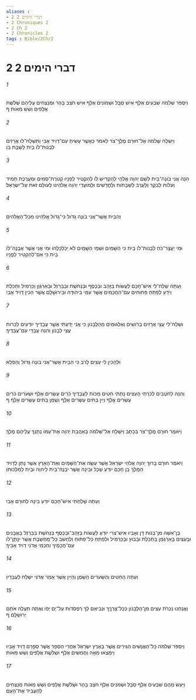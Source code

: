 ```yaml
---
aliases : 
- 2 דברי הימים 2
- 2 Chroniques 2
- 2 Ch 2
- 2 Chronicles 2
tags : Bible/2Ch/2
---
```


# 2 דברי הימים 2

###### 1
וַיִּסְפֹּר שְׁלֹמֹה שִׁבְעִים אֶלֶף אִישׁ סַבָּל וּשְׁמֹונִים אֶלֶף אִישׁ חֹצֵב בָּהָר וּמְנַצְּחִים עֲלֵיהֶם שְׁלֹשֶׁת אֲלָפִים וְשֵׁשׁ מֵאֹות׃ ף
###### 2
וַיִּשְׁלַח שְׁלֹמֹה אֶל־חוּרָם מֶלֶךְ־צֹר לֵאמֹר כַּאֲשֶׁר עָשִׂיתָ עִם־דָּוִיד אָבִי וַתִּשְׁלַח־לֹו אֲרָזִים לִבְנֹות־לֹו בַיִת לָשֶׁבֶת בֹּו׃
###### 3
הִנֵּה אֲנִי בֹונֶה־בַּיִת לְשֵׁם יְהוָה אֱלֹהָי לְהַקְדִּישׁ לֹו לְהַקְטִיר לְפָנָיו קְטֹרֶת־סַמִּים וּמַעֲרֶכֶת תָּמִיד וְעֹלֹות לַבֹּקֶר וְלָעֶרֶב לַשַּׁבָּתֹות וְלֶחֳדָשִׁים וּלְמֹועֲדֵי יְהוָה אֱלֹהֵינוּ לְעֹולָם זֹאת עַל־יִשְׂרָאֵל׃
###### 4
וְהַבַּיִת אֲשֶׁר־אֲנִי בֹונֶה גָּדֹול כִּי־גָדֹול אֱלֹהֵינוּ מִכָּל־הָאֱלֹהִים׃
###### 5
וּמִי יַעֲצָר־כֹּחַ לִבְנֹות־לֹו בַיִת כִּי הַשָּׁמַיִם וּשְׁמֵי הַשָּׁמַיִם לֹא יְכַלְכְּלֻהוּ וּמִי אֲנִי אֲשֶׁר אֶבְנֶה־לֹּו בַיִת כִּי אִם־לְהַקְטִיר לְפָנָיו׃
###### 6
וְעַתָּה שְׁלַח־לִי אִישׁ־חָכָם לַעֲשֹׂות בַּזָּהָב וּבַכֶּסֶף וּבַנְּחֹשֶׁת וּבַבַּרְזֶל וּבָאַרְגְּוָן וְכַרְמִיל וּתְכֵלֶת וְיֹדֵעַ לְפַתֵּחַ פִּתּוּחִים עִם־הַחֲכָמִים אֲשֶׁר עִמִּי בִּיהוּדָה וּבִירוּשָׁלִַם אֲשֶׁר הֵכִין דָּוִיד אָבִי׃
###### 7
וּשְׁלַח־לִי עֲצֵי אֲרָזִים בְּרֹושִׁים וְאַלְגּוּמִּים מֵהַלְּבָנֹון כִּי אֲנִי יָדַעְתִּי אֲשֶׁר עֲבָדֶיךָ יֹודְעִים לִכְרֹות עֲצֵי לְבָנֹון וְהִנֵּה עֲבָדַי עִם־עֲבָדֶיךָ׃
###### 8
וּלְהָכִין לִי עֵצִים לָרֹב כִּי הַבַּיִת אֲשֶׁר־אֲנִי בֹונֶה גָּדֹול וְהַפְלֵא׃
###### 9
וְהִנֵּה לַחֹטְבִים לְכֹרְתֵי הָעֵצִים נָתַתִּי חִטִּים מַכֹּות לַעֲבָדֶיךָ כֹּרִים עֶשְׂרִים אֶלֶף וּשְׂעֹרִים כֹּרִים עֶשְׂרִים אָלֶף וְיַיִן בַּתִּים עֶשְׂרִים אֶלֶף וְשֶׁמֶן בַּתִּים עֶשְׂרִים אָלֶף׃ ף
###### 10
וַיֹּאמֶר חוּרָם מֶלֶךְ־צֹר בִּכְתָב וַיִּשְׁלַח אֶל־שְׁלֹמֹה בְּאַהֲבַת יְהוָה אֶת־עַמֹּו נְתָנְךָ עֲלֵיהֶם מֶלֶךְ׃
###### 11
וַיֹּאמֶר חוּרָם בָּרוּךְ יְהוָה אֱלֹהֵי יִשְׂרָאֵל אֲשֶׁר עָשָׂה אֶת־הַשָּׁמַיִם וְאֶת־הָאָרֶץ אֲשֶׁר נָתַן לְדָוִיד הַמֶּלֶךְ בֵּן חָכָם יֹודֵעַ שֵׂכֶל וּבִינָה אֲשֶׁר יִבְנֶה־בַּיִת לַיהוָה וּבַיִת לְמַלְכוּתֹו׃
###### 12
וְעַתָּה שָׁלַחְתִּי אִישׁ־חָכָם יֹודֵעַ בִּינָה לְחוּרָם אָבִי׃
###### 13
בֶּן־אִשָּׁה מִן־בְּנֹות דָּן וְאָבִיו אִישׁ־צֹרִי יֹודֵעַ לַעֲשֹׂות בַּזָּהָב־וּבַכֶּסֶף בַּנְּחֹשֶׁת בַּבַּרְזֶל בָּאֲבָנִים וּבָעֵצִים בָּאַרְגָּמָן בַּתְּכֵלֶת וּבַבּוּץ וּבַכַּרְמִיל וּלְפַתֵּחַ כָּל־פִּתּוּחַ וְלַחְשֹׁב כָּל־מַחֲשָׁבֶת אֲשֶׁר יִנָּתֶן־לֹו עִם־חֲכָמֶיךָ וְחַכְמֵי אֲדֹנִי דָּוִיד אָבִיךָ׃
###### 14
וְעַתָּה הַחִטִּים וְהַשְּׂעֹרִים הַשֶּׁמֶן וְהַיַּיִן אֲשֶׁר אָמַר אֲדֹנִי יִשְׁלַח לַעֲבָדָיו׃
###### 15
וַאֲנַחְנוּ נִכְרֹת עֵצִים מִן־הַלְּבָנֹון כְּכָל־צָרְךֶּךָ וּנְבִיאֵם לְךָ רַפְסֹדֹות עַל־יָם יָפֹו וְאַתָּה תַּעֲלֶה אֹתָם יְרוּשָׁלִָם׃ ף
###### 16
וַיִּסְפֹּר שְׁלֹמֹה כָּל־הָאֲנָשִׁים הַגֵּירִים אֲשֶׁר בְּאֶרֶץ יִשְׂרָאֵל אַחֲרֵי הַסְּפָר אֲשֶׁר סְפָרָם דָּוִיד אָבִיו וַיִּמָּצְאוּ מֵאָה וַחֲמִשִּׁים אֶלֶף וּשְׁלֹשֶׁת אֲלָפִים וְשֵׁשׁ מֵאֹות׃
###### 17
וַיַּעַשׂ מֵהֶם שִׁבְעִים אֶלֶף סַבָּל וּשְׁמֹנִים אֶלֶף חֹצֵב בָּהָר וּשְׁלֹשֶׁת אֲלָפִים וְשֵׁשׁ מֵאֹות מְנַצְּחִים לְהַעֲבִיד אֶת־הָעָם׃
